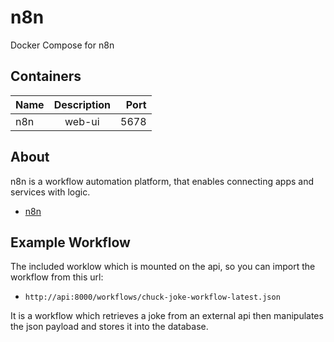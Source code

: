 # n8n

Docker Compose for n8n

## Containers

| Name              | Description                | Port  |
| :---------------- | :------------------------: | ----: |
| n8n               | web-ui                     | 5678  |


## About 

n8n is a workflow automation platform, that enables connecting apps and services with logic.

- [n8n](https://n8n.io/)

## Example Workflow

The included worklow which is mounted on the api, so you can import the workflow from this url:

- `http://api:8000/workflows/chuck-joke-workflow-latest.json`

It is a workflow which retrieves a joke from an external api then manipulates the json payload and stores it into the database.
